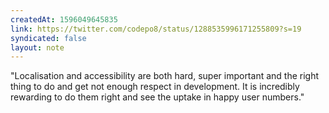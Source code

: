 ```yaml
---
createdAt: 1596049645835
link: https://twitter.com/codepo8/status/1288535996171255809?s=19
syndicated: false
layout: note
---
```


"Localisation and accessibility are both hard, super important and the right thing to do and get not enough respect in development. It is incredibly rewarding to do them right and see the uptake in happy user numbers."
